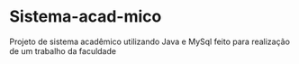 # Sistema-acad-mico
Projeto de sistema acadêmico utilizando Java e MySql feito para realização de um trabalho da faculdade 
